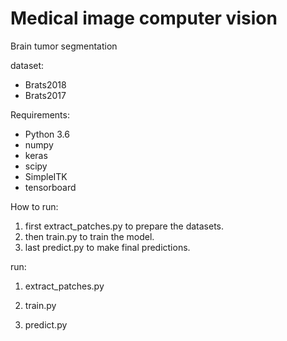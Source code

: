 # Medical image     computer vision
Brain tumor segmentation

dataset:
- Brats2018
- Brats2017

Requirements: 
- Python 3.6 
- numpy
- keras
- scipy
- SimpleITK
- tensorboard

How to run: 
1. first extract_patches.py to prepare the datasets.
2. then train.py to train the model.
3. last predict.py to make final predictions.

run:
1. extract_patches.py

2. train.py

3. predict.py
